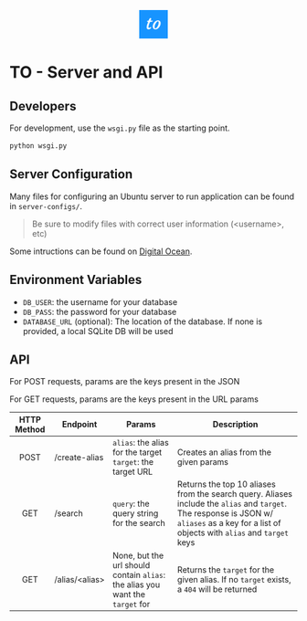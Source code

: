 <p align='center'><img src='./assets/to-logo.png' width='50px'/></p>

# TO - Server and API

## Developers

For development, use the `wsgi.py` file as the starting point.

```bash
python wsgi.py
```

## Server Configuration

Many files for configuring an Ubuntu server to run application can be found in `server-configs/`.

> Be sure to modify files with correct user information (\<username>, etc)

Some intructions can be found on [Digital Ocean](https://www.digitalocean.com/community/tutorials/how-to-serve-flask-applications-with-uswgi-and-nginx-on-ubuntu-18-04).

## Environment Variables

- `DB_USER`: the username for your database
- `DB_PASS`: the password for your database
- `DATABASE_URL` (optional): The location of the database. If none is provided, a local SQLite DB will be used

## API

For POST requests, params are the keys present in the JSON

For GET requests, params are the keys present in the URL params

HTTP Method | Endpoint      | Params    | Description
:---:       | ---           | ---       | ---
POST        | /create-alias | `alias`: the alias for the target<br/>`target`: the target URL | Creates an alias from the given params
GET         | /search       | `query`: the query string for the search | Returns the top 10 aliases from the search query. Aliases include the `alias` and `target`. The response is JSON w/ `aliases` as a key for a list of objects with `alias` and `target` keys
GET | /alias/&lt;alias&gt;  | None, but the url should contain `alias`: the alias you want the `target` for | Returns the `target` for the given alias. If no `target` exists, a `404` will be returned